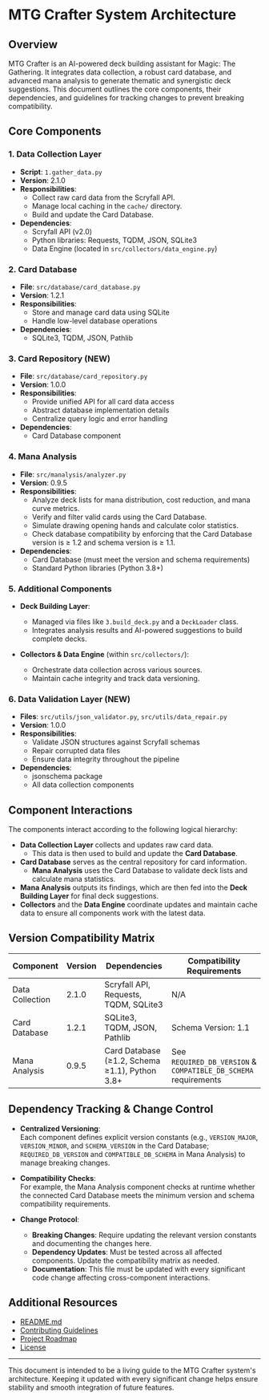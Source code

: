 # MTG Crafter System Architecture

## Overview
MTG Crafter is an AI-powered deck building assistant for Magic: The Gathering. It integrates data collection, a robust card database, and advanced mana analysis to generate thematic and synergistic deck suggestions. This document outlines the core components, their dependencies, and guidelines for tracking changes to prevent breaking compatibility.

## Core Components

### 1. Data Collection Layer
- **Script**: `1.gather_data.py`
- **Version**: 2.1.0
- **Responsibilities**:
  - Collect raw card data from the Scryfall API.
  - Manage local caching in the `cache/` directory.
  - Build and update the Card Database.
- **Dependencies**:
  - Scryfall API (v2.0)
  - Python libraries: Requests, TQDM, JSON, SQLite3
  - Data Engine (located in `src/collectors/data_engine.py`)

### 2. Card Database
- **File**: `src/database/card_database.py`
- **Version**: 1.2.1
- **Responsibilities**:
  - Store and manage card data using SQLite
  - Handle low-level database operations
- **Dependencies**:
  - SQLite3, TQDM, JSON, Pathlib

### 3. Card Repository (NEW)
- **File**: `src/database/card_repository.py`
- **Version**: 1.0.0
- **Responsibilities**:
  - Provide unified API for all card data access
  - Abstract database implementation details
  - Centralize query logic and error handling
- **Dependencies**:
  - Card Database component

### 4. Mana Analysis
- **File**: `src/manalysis/analyzer.py`
- **Version**: 0.9.5
- **Responsibilities**:
  - Analyze deck lists for mana distribution, cost reduction, and mana curve metrics.
  - Verify and filter valid cards using the Card Database.
  - Simulate drawing opening hands and calculate color statistics.
  - Check database compatibility by enforcing that the Card Database version is ≥ 1.2 and schema version is ≥ 1.1.
- **Dependencies**:
  - Card Database (must meet the version and schema requirements)
  - Standard Python libraries (Python 3.8+)

### 5. Additional Components
- **Deck Building Layer**:
  - Managed via files like `3.build_deck.py` and a `DeckLoader` class.
  - Integrates analysis results and AI-powered suggestions to build complete decks.
  
- **Collectors & Data Engine** (within `src/collectors/`):
  - Orchestrate data collection across various sources.
  - Maintain cache integrity and track data versioning.

### 6. Data Validation Layer (NEW)
- **Files**: `src/utils/json_validator.py`, `src/utils/data_repair.py`
- **Version**: 1.0.0
- **Responsibilities**:
  - Validate JSON structures against Scryfall schemas
  - Repair corrupted data files
  - Ensure data integrity throughout the pipeline
- **Dependencies**:
  - jsonschema package
  - All data collection components

## Component Interactions

The components interact according to the following logical hierarchy:

- **Data Collection Layer** collects and updates raw card data.
  - This data is then used to build and update the **Card Database**.
- **Card Database** serves as the central repository for card information.
  - **Mana Analysis** uses the Card Database to validate deck lists and calculate mana statistics.
- **Mana Analysis** outputs its findings, which are then fed into the **Deck Building Layer** for final deck suggestions.
- **Collectors** and the **Data Engine** coordinate updates and maintain cache data to ensure all components work with the latest data.

## Version Compatibility Matrix

| Component             | Version   | Dependencies                          | Compatibility Requirements                |
|-----------------------|-----------|---------------------------------------|-------------------------------------------|
| Data Collection       | 2.1.0     | Scryfall API, Requests, TQDM, SQLite3   | N/A                                       |
| Card Database         | 1.2.1     | SQLite3, TQDM, JSON, Pathlib           | Schema Version: 1.1                       |
| Mana Analysis         | 0.9.5     | Card Database (≥1.2, Schema ≥1.1), Python 3.8+ | See `REQUIRED_DB_VERSION` & `COMPATIBLE_DB_SCHEMA` requirements |

## Dependency Tracking & Change Control

- **Centralized Versioning**:  
  Each component defines explicit version constants (e.g., `VERSION_MAJOR`, `VERSION_MINOR`, and `SCHEMA_VERSION` in the Card Database; `REQUIRED_DB_VERSION` and `COMPATIBLE_DB_SCHEMA` in Mana Analysis) to manage breaking changes.

- **Compatibility Checks**:  
  For example, the Mana Analysis component checks at runtime whether the connected Card Database meets the minimum version and schema compatibility requirements.

- **Change Protocol**:
  - **Breaking Changes**: Require updating the relevant version constants and documenting the changes here.
  - **Dependency Updates**: Must be tested across all affected components. Update the compatibility matrix as needed.
  - **Documentation**: This file must be updated with every significant code change affecting cross-component interactions.

## Additional Resources

- [README.md](../README.md)
- [Contributing Guidelines](../CONTRIBUTING.md)
- [Project Roadmap](roadmap.md)
- [License](../LICENSE)

---

This document is intended to be a living guide to the MTG Crafter system's architecture. Keeping it updated with every significant change helps ensure stability and smooth integration of future features.
